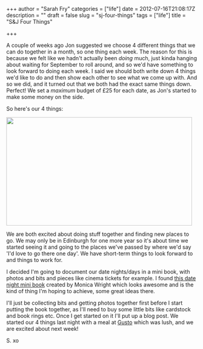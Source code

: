 +++
author = "Sarah Fry"
categories = ["life"]
date = 2012-07-16T21:08:17Z
description = ""
draft = false
slug = "sj-four-things"
tags = ["life"]
title = "S&J Four Things"

+++


A couple of weeks ago Jon suggested we choose 4 different things that we can do together in a month, so one thing each week. The reason for this is because we felt like we hadn't actually been <em>doing</em> much, just kinda hanging about waiting for September to roll around, and so we'd have something to look forward to doing each week. I said we should both write down 4 things we'd like to do and then show each other to see what we come up with. And so we did, and it turned out that we both had the exact same things down. Perfect! We set a <em>maximum</em> budget of £25 for each date, as Jon's started to make some money on the side.

So here's our 4 things:

<a href="https://yayfryday.com/images/2012/07/IMGP0129.jpg"><img class="aligncenter size-full wp-image-1065" title="fourthings" src="https://yayfryday.com/images/2012/07/IMGP0129.jpg" alt="" width="490" height="285" /></a>

We are both excited about doing stuff together and finding new places to go. We may only be in Edinburgh for one more year so it's about time we started seeing it and going to the places we've passed by where we'd say 'I'd love to go there one day'. We have short-term things to look forward to and things to work for.

I decided I'm going to document our date nights/days in a mini book, with photos and bits and pieces like cinema tickets for example. I found <a href="http://www.iloveitallwithmonikawright.com/2011/03/date-night.html" target="_blank">this date night mini book</a> created by Monica Wright which looks awesome and is the kind of thing I'm hoping to achieve, some great ideas there.

I'll just be collecting bits and getting photos together first before I start putting the book together, as I'll need to buy some little bits like cardstock and book rings etc. Once I get started on it I'll put up a blog post. We started our 4 things last night with a meal at <a href="http://www.gustorestaurants.uk.com/restaurants/gusto-edinburgh" target="_blank">Gusto</a> which was lush, and we are excited about next week!

S. xo

